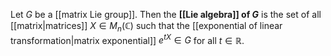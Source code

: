 Let $G$ be a [[matrix Lie group]]. Then the **[[Lie algebra]] of $G$** is the set of all [[matrix|matrices]] $X \in M_n(\mathbb C)$ such that the [[exponential of linear transformation|matrix exponential]] $e^{tX} \in G$ for all $t \in \mathbb R$.

